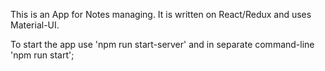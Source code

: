 This is an App for Notes managing. It is written on React/Redux and uses Material-UI.

To start the app use 'npm run start-server' and in separate command-line 'npm run start';